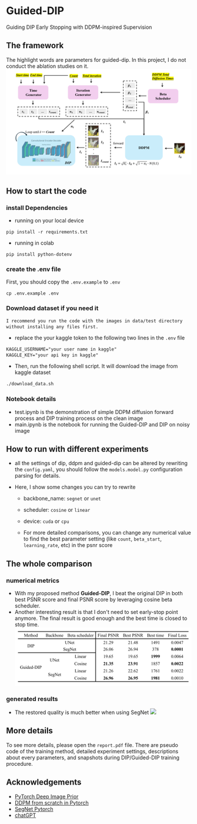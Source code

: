 # Guided-DIP
Guiding DIP Early Stopping with DDPM-inspired Supervision

## The framework
The highlight words are parameters for guided-dip. In this project, I do not conduct the ablation studies on it.
![](assets/framework.png)

## How to start the code
### install Dependencies
* running on your local device
```
pip install -r requirements.txt
```
* running in colab
```
pip install python-dotenv
```
### create the .env file
First, you should copy the `.env.example` to `.env`
```
cp .env.example .env
```
### Download dataset if you need it
```
I recommend you run the code with the images in data/test directory without installing any files first.
```
* replace the your kaggle token to the following two lines in the `.env` file
```
KAGGLE_USERNAME="your user name in kaggle"
KAGGLE_KEY="your api key in kaggle"
```
* Then, run the following shell script. It will download the image from kaggle dataset
```bash
./download_data.sh
```
### Notebook details
* test.ipynb is the demonstration of simple DDPM diffusion forward process and DIP training process on the clean image
* main.ipynb is the notebook for running the Guided-DIP and DIP on noisy image

## How to run with different experiments
* all the settings of dip, ddpm and guided-dip can be altered by rewriting the `config.yaml`, you should follow the `models.model.py` configuration parsing for details.

* Here, I show some changes you can try to rewrite

    * backbone_name: `segnet` or `unet`

    * scheduler: `cosine` or `linear`

    * device: `cuda` or `cpu`
    * For more detailed comparisons, you can change any numerical value to find the best parameter setting (like `count`, `beta_start`, `learning_rate`, etc) in the psnr score

## The whole comparison
### numerical metrics
* With my proposed method **Guided-DIP**, I beat the original DIP in both best PSNR score and final PSNR score by leveraging cosine beta scheduler.
* Another interesting result is that I don't need to set early-stop point anymore. The final result is good enough and the best time is closed to stop time.
![](assets/table.png)
### generated results 
* The restored quality is much better when using SegNet
![](assets/restorations.png)

## More details
To see more details, please open the `report.pdf` file. There are pseudo code of the training method, detailed experiment settings, descriptions about every parameters, and snapshots during DIP/Guided-DIP training procedure.

## Acknowledgements 
* [PyTorch Deep Image Prior](https://github.com/safwankdb/Deep-Image-Prior)
* [DDPM from scratch in Pytorch](https://www.kaggle.com/code/vikramsandu/ddpm-from-scratch-in-pytorch)
* [SegNet Pytorch](https://github.com/vinceecws/SegNet_PyTorch/tree/master)
* [chatGPT](https://chatgpt.com/)